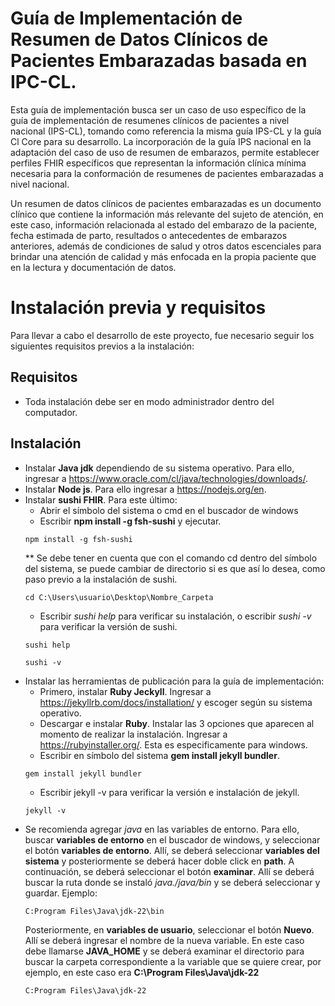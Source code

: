 # Guía de Implementación de Resumen de Datos Clínicos de Pacientes Embarazadas basada en IPC-CL.

Esta guía de implementación busca ser un caso de uso específico de la guía de implementación de resumenes clínicos de pacientes a nivel nacional (IPS-CL), tomando como referencia la misma guía IPS-CL y la guía Cl Core para su desarrollo. La incorporación de la guía IPS nacional en la adaptación del caso de uso de resumen de embarazos, permite establecer perfiles FHIR específicos que representan la información clínica mínima necesaria para la conformación de resumenes de pacientes embarazadas a nivel nacional.

Un resumen de datos clínicos de pacientes embarazadas es un documento clínico que contiene la información más relevante del sujeto de atención, en este caso, información relacionada al estado del embarazo de la paciente, fecha estimada de parto, resultados o antecedentes de embarazos anteriores, además de condiciones de salud y otros datos escenciales para brindar una atención de calidad y más enfocada en la propia paciente que en la lectura y documentación de datos.

# Instalación previa y requisitos

Para llevar a cabo el desarrollo de este proyecto, fue necesario seguir los siguientes requisitos previos a la instalación:

## Requisitos
- Toda instalación debe ser en modo administrador dentro del computador.

## Instalación

- Instalar **Java jdk** dependiendo de su sistema operativo. Para ello, ingresar a https://www.oracle.com/cl/java/technologies/downloads/.
- Instalar **Node js**. Para ello ingresar a https://nodejs.org/en.
- Instalar **sushi FHIR**. Para este último:
  - Abrir el símbolo del sistema o cmd en el buscador de windows
  - Escribir **npm install -g fsh-sushi** y ejecutar.
  ```
  npm install -g fsh-sushi
  ```
  ** Se debe tener en cuenta que con el comando cd dentro del símbolo del sistema, se puede cambiar de directorio si es que así lo desea, como paso previo a la instalación de sushi.
  ```
  cd C:\Users\usuario\Desktop\Nombre_Carpeta
  ```
  - Escribir *sushi help* para verificar su instalación, o escribir *sushi -v* para verificar la versión de sushi.
  ```
  sushi help
  ```
  ```
  sushi -v
  ```
- Instalar las herramientas de publicación para la guía de implementación:
  - Primero, instalar **Ruby Jeckyll**. Ingresar a https://jekyllrb.com/docs/installation/ y escoger según su sistema operativo.
  - Descargar e instalar **Ruby**. Instalar las 3 opciones que aparecen al momento de realizar la instalación. Ingresar a https://rubyinstaller.org/. Esta es especificamente para windows.
  - Escribir en símbolo del sistema **gem install jekyll bundler**.
  ```
  gem install jekyll bundler
  ```
  - Escribir jekyll -v para verificar la versión e instalación de jekyll.
  ```
  jekyll -v
  ```
- Se recomienda agregar *java* en las variables de entorno. Para ello, buscar **variables de entorno** en el buscador de windows, y seleccionar el botón **variables de entorno**. Allí, se deberá seleccionar **variables del sistema** y posteriormente se deberá hacer doble click en **path**.
  A continuación, se deberá seleccionar el botón **examinar**. Allí se deberá buscar la ruta donde se instaló *java./java/bin* y se deberá seleccionar y guardar. Ejemplo:
  ```
  C:Program Files\Java\jdk-22\bin
  ```  
  Posteriormente, en **variables de usuario**, seleccionar el botón **Nuevo**. Allí se deberá ingresar el nombre de la nueva variable. En este caso debe llamarse **JAVA_HOME** y se deberá examinar el directorio para buscar la carpeta correspondiente a la variable que se quiere crear, por ejemplo, en este caso era **C:\Program Files\Java\jdk-22**
  ```
  C:Program Files\Java\jdk-22
  ``` 
